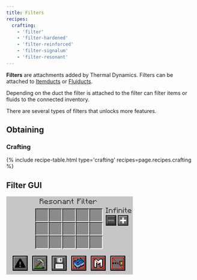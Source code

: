 ```yaml
--- 
title: Filters 
recipes: 
  crafting: 
    - 'filter' 
    - 'filter-hardened' 
    - 'filter-reinforced' 
    - 'filter-signalum' 
    - 'filter-resonant' 
--- 
```



**Filters** are attachments added by Thermal Dynamics. Filters can be attached to [Itemducts](/docs/thermal-dynamics/ducts/itemducts/) or [Fluiducts](/docs/thermal-dynamics/ducts/fluiducts/).

Depending on the duct the filter is attached to the filter can filter items or fluids to the connected inventory.

There are several types of filters that unlocks more features.


Obtaining
---------

### Crafting
{% include recipe-table.html type='crafting' recipes=page.recipes.crafting %}

Filter GUI
--------

![](/assets/images/thermal-dynamics/gui-filter.png "Resonant Filter GUI")